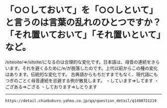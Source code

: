# 「○○しておいて」を「○○しといて」と言うのは言葉の乱れのひとつですか？「それ置いておいて」「それ置いといて」など。


/siteoite/⇒/sitoite/になるのは合理的な変化です。日本語は、母音の連続をきらいます。それを避くるために/e/が脱落したのです。上代以前からこの種の変化はあります。伝統的な変化です。 古典語からもちだすまでもなく、現代語にもつぎのごとく母音連続を忌避する例が散見します。 ・しています⇒してます ・ござある⇒ござる ・しております⇒しとります

---
`https://detail.chiebukuro.yahoo.co.jp/qa/question_detail/q1490721219`